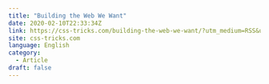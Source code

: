 ```yaml
---
title: "Building the Web We Want"
date: 2020-02-10T22:33:34Z
link: https://css-tricks.com/building-the-web-we-want/?utm_medium=RSS&utm_source=news.12bit.vn
site: css-tricks.com
language: English
category:
  - Article
draft: false
---
```

